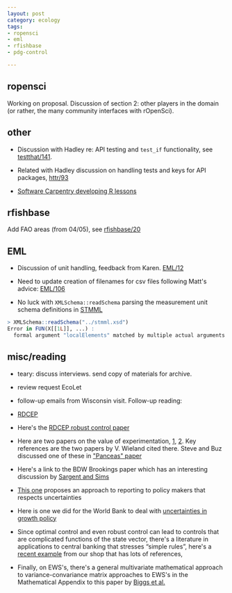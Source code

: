 ```yaml
---
layout: post
category: ecology
tags:
- ropensci
- eml
- rfishbase
- pdg-control

---
```


ropensci
--------



Working on proposal.  Discussion of section 2: other players in the domain (or rather, the many community interfaces with rOpenSci).


other
-----

- Discussion with Hadley re: API testing and `test_if` functionality, see [testthat/141](https://github.com/hadley/testthat/issues/141#issuecomment-39737034).

- Related with Hadley discussion on handling tests and keys for API packages, [httr/93](https://github.com/hadley/httr/issues/93)

- [Software Carpentry developing R lessons](http://software-carpentry.org/blog/2014/04/novice-r-discussion-summary.html)

rfishbase
---------

Add FAO areas (from 04/05), see [rfishbase/20](https://github.com/ropensci/rfishbase/issues/20)


EML
----

- Discussion of unit handling, feedback from Karen. [EML/12](https://github.com/ropensci/EML/issues/12#issuecomment-39697171)

- Need to update creation of filenames for csv files following Matt's advice: [EML/106](https://github.com/ropensci/EML/issues/106)

- No luck with `XMLSchema::readSchema` parsing the measurement unit schema definitions in [STMML](https://raw.githubusercontent.com/cboettig/eml/master/stmml.xsd)

```r
> XMLSchema::readSchema("../stmml.xsd")
Error in FUN(X[[1L]], ...) :
  formal argument "localElements" matched by multiple actual arguments
```




misc/reading
-------------

- teary: discuss interviews. send copy of materials for archive.
- review request EcoLet
- follow-up emails from Wisconsin visit.  Follow-up reading:



- [RDCEP](http://www.rdcep.org/people)

- Here's the [RDCEP robust control paper](http://papers.ssrn.com/sol3/papers.cfm?abstract_id=2370657)

- Here are two papers on the value of experimentation, [1](http://onlinelibrary.wiley.com/doi/10.1111/j.1538-4616.2007.00016.x/abstract;jsessionid=29F390887AD667C409ACF504ECB50B34.f02t01?deniedAccessCustomisedMessage=&userIsAuthenticate), [2](
http://economics.yale.edu/sites/default/files/files/Workshops-Seminars/Macroeconomics/hansen-080926.pdf).  Key references are the two papers by V. Wieland cited there.  Steve and Buz discussed one of these in ["Panceas" paper](
http://www.pnas.org/content/104/39/15206.full.pdf+html)

-  Here's a link to the BDW Brookings paper which has an interesting discussion by [Sargent and Sims](http://www.brookings.edu/~/media/projects/bpea/spring%202003/2003a_bpea_brock.pdf)

- [This one](http://www.sciencedirect.com/science/article/pii/S0304407605002277) proposes an approach to reporting to policy makers that respects uncertainties

- Here is one we did for the World Bank to deal with [uncertainties in growth policy](http://elibrary.worldbank.org/doi/abs/10.1093/wber/15.2.229?journalCode=wber)

- Since optimal control and even robust control can lead to controls that are complicated functions of the state vector, there's a literature in applications to central banking that stresses “simple rules”, here's a [recent example](http://www.sciencedirect.com/science/article/pii/S0304393207000591) from our shop that has lots of references,

- Finally, on EWS's, there's a general multivariate mathematical approach to variance-convariance matrix approaches to EWS's in the Mathematical Appendix to this paper by [Biggs et al.](http://www.pnas.org/content/106/3/826.short)


